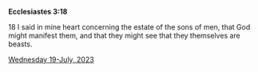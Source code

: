 **Ecclesiastes 3:18**

18 I said in mine heart concerning the estate of the sons of men, that God might manifest them, and that they might see that they themselves are beasts.

[Wednesday 19-July, 2023](https://t.me/s/daily_scripture)
